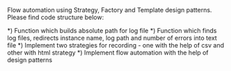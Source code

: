 Flow automation using Strategy, Factory and Template design patterns.
Please find code structure below:

  *) Function which builds absolute path for log file
  *) Function which finds log files, redirects instance name, log path and number of errors into text file
  *) Implement two strategies for recording - one with the help of csv and other with html strategy
  *) Implement flow automation with the help of design patterns
